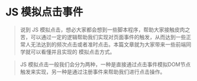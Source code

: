 # JS 模拟点击事件

> 说到 JS 模拟点击，想必大家都会想到一些脚本程序，帮助大家接触皮肉之苦，可以通过一定的逻辑帮助我们实现对页面事件的触发，从而达到一些正常人无法达到的频次点击或者准时点击。本篇文章就为大家带来一些前端同学就可以看懂并且实现的 模拟点击方式。

> JS 模拟点击一般我们会分为两种，一种是直接通过点击事件模拟DOM节点触发来实现，另一种是通过注册事件来帮助我们进行点击操作。